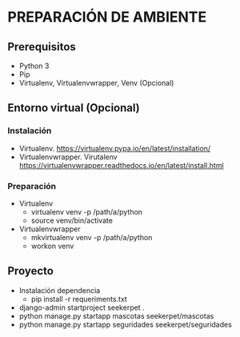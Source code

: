 # PREPARACIÓN DE AMBIENTE

## Prerequisitos

* Python 3
* Pip
* Virtualenv, Virtualenvwrapper, Venv (Opcional)

## Entorno virtual (Opcional)

### Instalación

* Virtualenv. https://virtualenv.pypa.io/en/latest/installation/
* Virtualenvwrapper. Virutalenv https://virtualenvwrapper.readthedocs.io/en/latest/install.html

### Preparación

* Virtualenv
  * virtualenv venv -p /path/a/python
  * source venv/bin/activate
* Virtualenvwrapper
  * mkvirtualenv venv -p /path/a/python
  * workon venv

## Proyecto

* Instalación dependencia
  * pip install -r requeriments.txt
* django-admin startproject seekerpet .
* python manage.py startapp mascotas seekerpet/mascotas
* python manage.py startapp seguridades seekerpet/seguridades